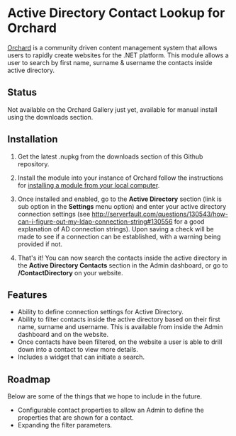 # Active Directory Contact Lookup for Orchard

[Orchard](http://www.orchardproject.net/) is a community driven content management system that allows users to rapidly create websites for the .NET platform. This module allows a user to search by first name, surname & username the contacts inside active directory.

## Status

Not available on the Orchard Gallery just yet, available for manual install using the downloads section.

## Installation

1. Get the latest .nupkg from the downloads section of this Github repository.

2. Install the module into your instance of Orchard follow the instructions for [installing a module from your local computer](https://github.com/OrchardCMS/OrchardDoc/blob/master/Documentation/Installing-and-upgrading-modules.markdown#installing-a-module-from-your-local-computer).

3. Once installed and enabled, go to the **Active Directory** section (link is sub option in the **Settings** menu option) and enter your active directory connection settings (see http://serverfault.com/questions/130543/how-can-i-figure-out-my-ldap-connection-string#130556 for a good explanation of AD connection strings). Upon saving a check will be made to see if a connection can be established, with a warning being provided if not.

4. That's it! You can now search the contacts inside the active directory in the **Active Directory Contacts** section in the Admin dashboard, or go to **/ContactDirectory** on your website.

## Features

* Ability to define connection settings for Active Directory.
* Ability to filter contacts inside the active directory based on their first name, surname and username. This is available from inside the Admin dashboard and on the website.
* Once contacts have been filtered, on the website a user is able to drill down into a contact to view more details.
* Includes a widget that can initiate a search.

## Roadmap

Below are some of the things that we hope to include in the future.

* Configurable contact properties to allow an Admin to define the properties that are shown for a contact.
* Expanding the filter parameters.
